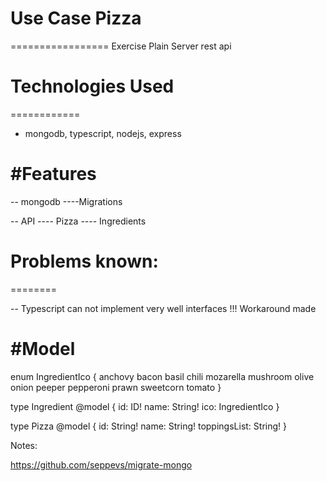 # Use Case Pizza
=================
Exercise Plain Server rest api

# Technologies Used
============

- mongodb, typescript, nodejs, express

#Features
=========

-- mongodb
----Migrations 

-- API
---- Pizza
---- Ingredients

# Problems known:
========

-- Typescript can not implement very well interfaces
    !!! Workaround made


#Model 
==========
enum IngredientIco {
  anchovy
  bacon
  basil
  chili
  mozarella
  mushroom
  olive
  onion
  peeper
  pepperoni
  prawn
  sweetcorn
  tomato
}

type Ingredient @model
{
  id: ID!
  name: String!
  ico: IngredientIco
}

type Pizza @model
{
  id: String!
  name: String!
  toppingsList: String!
}

Notes:

https://github.com/seppevs/migrate-mongo
